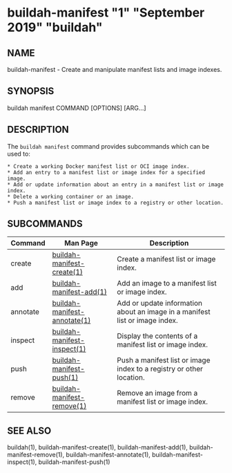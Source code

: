 # buildah-manifest "1" "September 2019" "buildah"

## NAME
buildah-manifest - Create and manipulate manifest lists and image indexes.

## SYNOPSIS
buildah manifest COMMAND [OPTIONS] [ARG...]

## DESCRIPTION
The `buildah manifest` command provides subcommands which can be used to:

    * Create a working Docker manifest list or OCI image index.
    * Add an entry to a manifest list or image index for a specified image.
    * Add or update information about an entry in a manifest list or image index.
    * Delete a working container or an image.
    * Push a manifest list or image index to a registry or other location.

## SUBCOMMANDS

| Command  | Man Page                                                     | Description                                                                 |
| -------  | ------------------------------------------------------------ | --------------------------------------------------------------------------- |
| create   | [buildah-manifest-create(1)](buildah-manifest-create.md)     | Create a manifest list or image index.                                      |
| add      | [buildah-manifest-add(1)](buildah-manifest-add.md)           | Add an image to a manifest list or image index.                             |
| annotate | [buildah-manifest-annotate(1)](buildah-manifest-annotate.md) | Add or update information about an image in a manifest list or image index. |
| inspect  | [buildah-manifest-inspect(1)](buildah-manifest-inspect.md)   | Display the contents of a manifest list or image index.                     |
| push     | [buildah-manifest-push(1)](buildah-manifest-push.md)         | Push a manifest list or image index to a registry or other location.        |
| remove   | [buildah-manifest-remove(1)](buildah-manifest-remove.md)     | Remove an image from a manifest list or image index.                        |

## SEE ALSO
buildah(1), buildah-manifest-create(1), buildah-manifest-add(1), buildah-manifest-remove(1), buildah-manifest-annotate(1), buildah-manifest-inspect(1), buildah-manifest-push(1)
